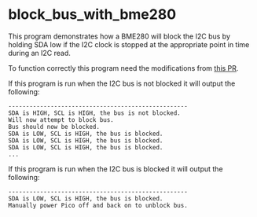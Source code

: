 # block_bus_with_bme280

This program demonstrates how a BME280 will block the I2C bus by holding SDA
low if the I2C clock is stopped at the appropriate point in time during an I2C
read.

To function correctly this program need the modifications from
[this PR](https://github.com/raspberrypi/pico-sdk/pull/331).

If this program is run when the I2C bus is not blocked it will output the
following:

```
---------------------------------------------------
SDA is HIGH, SCL is HIGH, the bus is not blocked.
Will now attempt to block bus.
Bus should now be blocked.
SDA is LOW, SCL is HIGH, the bus is blocked.
SDA is LOW, SCL is HIGH, the bus is blocked.
SDA is LOW, SCL is HIGH, the bus is blocked.
...
```

If this program is run when the I2C bus is blocked it will output the
following:

```
---------------------------------------------------
SDA is LOW, SCL is HIGH, the bus is blocked.
Manually power Pico off and back on to unblock bus.
```

